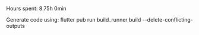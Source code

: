Hours spent: 8.75h 0min

Generate code using:
flutter pub run build_runner build --delete-conflicting-outputs